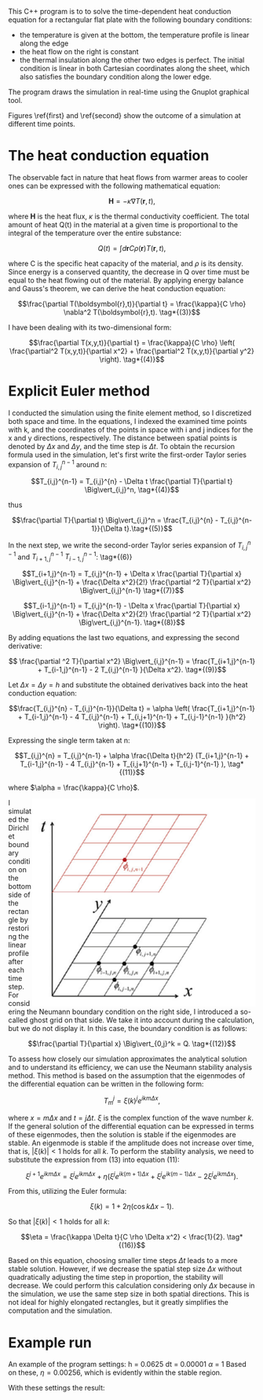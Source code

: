 This C++ program is to  to solve the time-dependent heat conduction equation for a rectangular flat plate with the following boundary conditions:
  - the temperature is given at the bottom, the temperature profile is linear along the edge
  - the heat flow on the right is constant 
  - the thermal insulation along the other two edges is perfect.
The initial condition is linear in both Cartesian coordinates along the sheet, which also satisfies the boundary condition along the lower edge.

The program draws the simulation in real-time using the Gnuplot graphical tool. 




Figures \ref{first} and \ref{second} show the outcome of a simulation at different time points.
# The heat conduction equation
The observable fact in nature that heat flows from warmer areas to cooler ones can be expressed with the following mathematical equation:
```math
\boldsymbol{H} = - \kappa \nabla T(\boldsymbol{r}, t),\tag*{(1)}
```
where $\boldsymbol{H}$ is the heat flux, $\kappa$ is the thermal conductivity coefficient. The total amount of heat Q(t) in the material at a given time is proportional to the integral of the temperature over the entire substance:
```math
Q(t) =  \int d\boldsymbol{r} C \rho(\boldsymbol{r}) T(\boldsymbol{r}, t), \tag*{(2)}
```
where C is the specific heat capacity of the material, and $\rho$ is its density.
Since energy is a conserved quantity, the decrease in Q over time must be equal to the heat flowing out of the material. By applying energy balance and Gauss's theorem, we can derive the heat conduction equation:
```math
\frac{\partial T(\boldsymbol{r},t)}{\partial t} = \frac{\kappa}{C \rho} \nabla^2 T(\boldsymbol{r},t). \tag*{(3)}
```
I have been dealing with its two-dimensional form:
```math
\frac{\partial T(x,y,t)}{\partial t} = \frac{\kappa}{C \rho} \left( \frac{\partial^2 T(x,y,t)}{\partial x^2} + \frac{\partial^2 T(x,y,t)}{\partial y^2} \right). \tag*{(4)}
```
# Explicit Euler method


I conducted the simulation using the finite element method, so I discretized both space and time. In the equations, I indexed the examined time points with k, and the coordinates of the points in space with i and j indices for the x and y directions, respectively. The distance between spatial points is denoted by $\Delta x$ and $\Delta y$, and the time step is $\Delta t$.
To obtain the recursion formula used in the simulation, let's first write the first-order Taylor series expansion of $T_{i,j}^{n-1}$ around n:
```math
T_{i,j}^{n-1} = T_{i,j}^{n} - \Delta t \frac{\partial T}{\partial t} \Big\vert_{i,j}^n, \tag*{(4)}
```
thus
```math
\frac{\partial T}{\partial t} \Big\vert_{i,j}^n = \frac{T_{i,j}^{n} - T_{i,j}^{n-1}}{\Delta t}.\tag*{(5)}
```
In the next step, we write the second-order Taylor series expansion of $T_{i,j}^{n-1}$ and $T_{i+1,j}^{n-1}$ $T_{i-1,j}^{n-1}$: \tag*{(6)}
```math
T_{i+1,j}^{n-1} = T_{i,j}^{n-1} + \Delta x \frac{\partial T}{\partial x} \Big\vert_{i,j}^{n-1} + \frac{\Delta x^2}{2!} \frac{\partial ^2 T}{\partial x^2} \Big\vert_{i,j}^{n-1} \tag*{(7)}
```
```math
T_{i-1,j}^{n-1} = T_{i,j}^{n-1} - \Delta x \frac{\partial T}{\partial x} \Big\vert_{i,j}^{n-1} + \frac{\Delta x^2}{2!} \frac{\partial ^2 T}{\partial x^2} \Big\vert_{i,j}^{n-1}. \tag*{(8)}
```
By adding equations the last two equations, and expressing the second derivative:
```math
 \frac{\partial ^2 T}{\partial x^2} \Big\vert_{i,j}^{n-1} = \frac{T_{i+1,j}^{n-1} + T_{i-1,j}^{n-1} - 2 T_{i,j}^{n-1}  }{\Delta x^2}. \tag*{(9)}
```
Let $\Delta x = \Delta y = h$ and substitute the obtained derivatives back into the heat conduction equation:
```math
\frac{T_{i,j}^{n} - T_{i,j}^{n-1}}{\Delta t} = \alpha \left( \frac{T_{i+1,j}^{n-1} + T_{i-1,j}^{n-1} - 4 T_{i,j}^{n-1} + T_{i,j+1}^{n-1} + T_{i,j-1}^{n-1}  }{h^2} \right). \tag*{(10)}
```
Expressing the single term taken at n:
```math
T_{i,j}^{n} = T_{i,j}^{n-1} + \alpha \frac{\Delta t}{h^2} (T_{i+1,j}^{n-1} + T_{i-1,j}^{n-1} - 4 T_{i,j}^{n-1} + T_{i,j+1}^{n-1} + T_{i,j-1}^{n-1} ), \tag*{(11)}
```
where $\alpha = \frac{\kappa}{C \rho}$.

 <img align="right" src="Euler.png">
 
I simulated the Dirichlet boundary condition on the bottom side of the rectangle by restoring the linear profile after each time step. For considering the Neumann boundary condition on the right side, I introduced a so-called ghost grid on that side. We take it into account during the calculation, but we do not display it.
In this case, the boundary condition is as follows:
```math
\frac{\partial T}{\partial x} \Big\vert_{0,j}^k = Q. \tag*{(12)}
```
To assess how closely our simulation approximates the analytical solution and to understand its efficiency, we can use the Neumann stability analysis method. This method is based on the assumption that the eigenmodes of the differential equation can be written in the following form:
```math 
T_{m}^j = \xi(k)^j e^{ikm \Delta x}, \tag*{(13)}
```
where $x=m \Delta x$ and $t=j \Delta t$. $\xi$ is the complex function of the wave number $k$. If the general solution of the differential equation can be expressed in terms of these eigenmodes, then the solution is stable if the eigenmodes are stable. An eigenmode is stable if the amplitude does not increase over time, that is, $|\xi(k)| < 1$ holds for all $k$.
To perform the stability analysis, we need to substitute the expression from (13) into equation (11):
```math
\xi^{j+1}e^{ikm \Delta x} = \xi^j e^{ikm \Delta x} + \eta \left( \xi^j e^{ik(m+1)\Delta x} + \xi^j e^{ik(m-1) \Delta x} - 2 \xi ^j e^{ikm \Delta x} \right). \tag*{(14)}
```
From this, utilizing the Euler formula:
```math
\xi (k) = 1+2 \eta \left( \cos{k \Delta x} - 1 \right). \tag*{(15)}
```
So that $|\xi (k)| < 1$ holds for all $k$:
```math
\eta = \frac{\kappa \Delta t}{C \rho \Delta x^2} < \frac{1}{2}. \tag*{(16)}
```
Based on this equation, choosing smaller time steps $\Delta t$ leads to a more stable solution. However, if we decrease the spatial step size $\Delta x$ without quadratically adjusting the time step in proportion, the stability will decrease. We could perform this calculation considering only $\Delta x$ because in the simulation, we use the same step size in both spatial directions. This is not ideal for highly elongated rectangles, but it greatly simplifies the computation and the simulation.

# Example run

An example of the program settings:
h = 0.0625
dt = 0.00001
$\alpha$ = 1
Based on these, $\eta = 0.00256$, which is evidently within the stable region.

With these settings the result:





